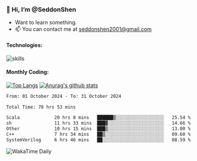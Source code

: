 ### 👋 Hi, I’m @SeddonShen
- Want to learn something.
- 📫 You can contact me at seddonshen2001@gmail.com

#### Technologies:

![skills](https://skillicons.dev/icons?i=scala,js,html,css,bootstrap,jquery,c,cpp,cloudflare,django,docker,flask,git,github,githubactions,linux,latex,mysql,nodejs,ps,php,pr,py,raspberrypi,redis,unreal,v,vscode,vue,bash)

#### Monthly Coding:
[![Top Langs](https://github-readme-stats.vercel.app/api/top-langs?username=seddonshen&show_icons=true&locale=en&layout=compact&hide=html&langs_count=8)](https://github.com/SeddonShen/)
[![Anurag's github stats](https://github-readme-stats.vercel.app/api?username=SeddonShen&count_private=true&show_icons=true)](https://github.com/anuraghazra/github-readme-stats)
<!--START_SECTION:waka-->

```txt
From: 01 October 2024 - To: 31 October 2024

Total Time: 78 hrs 53 mins

Scala             20 hrs 8 mins   ██████▒░░░░░░░░░░░░░░░░░░   25.54 %
sh                11 hrs 33 mins  ███▓░░░░░░░░░░░░░░░░░░░░░   14.66 %
Other             10 hrs 15 mins  ███▒░░░░░░░░░░░░░░░░░░░░░   13.00 %
C++               7 hrs 34 mins   ██▒░░░░░░░░░░░░░░░░░░░░░░   09.60 %
SystemVerilog     6 hrs 46 mins   ██░░░░░░░░░░░░░░░░░░░░░░░   08.59 %
```

<!--END_SECTION:waka-->

![WakaTime Daily](https://wakatime.com/share/@seddon2001/61a7e342-5f12-4fea-bf92-1fac161e97d6.svg)
<!---
SeddonShen/SeddonShen is a ✨ special ✨ repository because its `README.md` (this file) appears on your GitHub profile.
You can click the Preview link to take a look at your changes.
--->
